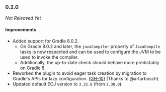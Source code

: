 ### 0.2.0

_Not Released Yet_

#### Improvements

- Added support for Gradle 8.0.2.
  - On Gradle 8.0.2 and later, the `javaCompiler` property of `JavaCompile`
    tasks is now respected and can be used to configure the JVM to be used to
    invoke the compiler.
  - Additionally, the up-to-date check should behave more predictably on Gradle 8.
- Reworked the plugin to avoid eager task creation by migration to Gradle's APIs
  for lazy configuration. [[GH-10](https://github.com/TheMrMilchmann/gradle-ecj/pull/10)] (Thanks to @arturbosch)
- Updated default ECJ version to `3.32.0` (from `3.30.0`).
